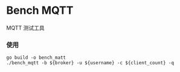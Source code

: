 Bench MQTT
====
MQTT 测试工具


### 使用

```shell
go build -o bench_matt
./bench_mqtt -b ${broker} -u ${username} -c ${client_count} -q
```

